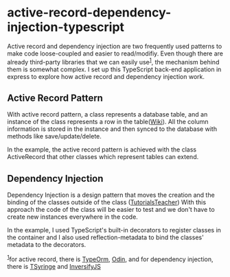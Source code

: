 # active-record-dependency-injection-typescript

Active record and dependency injection are two frequently used patterns to make code loose-coupled and easier to read/modifiy. Even though there are already third-party libraries that we can easily use<sup id="note1">[1](#footnote1)</sup>, the mechanism behind them is somewhat complex. I set up this TypeScript back-end application in express to explore how active record and dependency injection work. 

## Active Record Pattern
With active record pattern, a class represents a database table, and an instance of the class represents a row in the table([Wiki](https://en.wikipedia.org/wiki/Active_record_pattern)). All the column information is stored in the instance and then synced to the database with methods like save/update/delete. 

In the example, the active record pattern is achieved with the class ActiveRecord that other classes which represent tables can extend.

## Dependency Injection
Dependency Injection is a design pattern that moves the creation and the binding of the classes outside of the class ([TutorialsTeacher](https://www.tutorialsteacher.com/ioc/dependency-injection)) With this approach the code of the class will be easier to test and we don't have to create new instances everywhere in the code.

In the example, I used TypeScript's built-in decorators to register classes in the container and I also used reflection-metadata to bind the classes' metadata to the decorators.  

<sup id="footnote1">[1](#note1)</sup>for active record, there is [TypeOrm](https://github.com/typeorm/typeorm), [Odin](https://github.com/foxifyjs/odin), and for dependency injection, there is [TSyringe](https://github.com/microsoft/tsyringe) and [InversifyJS](https://github.com/inversify/InversifyJS)
